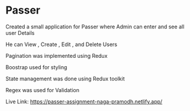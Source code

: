 # Passer

Created a small application for Passer where Admin can enter and see all user Details 

He can View , Create , Edit , and Delete Users

Pagination was implemented using Redux 

Boostrap used for styling 

State management was done using Redux toolkit 

Regex was used for Validation

Live Link: https://passer-assignment-naga-pramodh.netlify.app/
